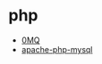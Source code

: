 # php

- [0MQ](http://zeromq.org/)
- [apache-php-mysql](http://jason.pureconcepts.net/2012/10/install-apache-php-mysql-mac-os-x/)
